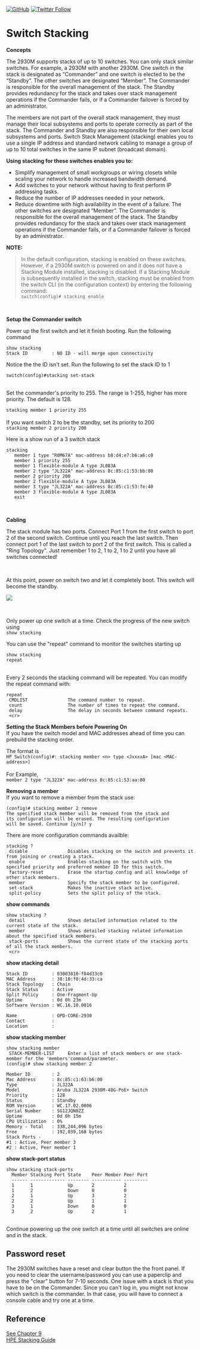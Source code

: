 <a href="https://mwhubbard.blogspot.com"><img alt="GitHub" src="https://img.shields.io/github/license/rikosintie/CookBook"></a>
<a href="https://twitter.com/rikosintie"><img alt="Twitter Follow" src="https://img.shields.io/twitter/follow/rikosintie?style=social"></a>

# Switch Stacking #

**Concepts**

The 2930M supports stacks of up to 10 switches. You can only stack similar switches. For example, a 2930M with another 2930M.
One switch in the stack is designated as “Commander” and one switch is elected to be the “Standby”. The other switches are 
designated “Member”. The Commander is responsible for the overall management of the stack. The Standby provides redundancy 
for the stack and takes over stack management operations if the Commander fails, or if a Commander failover is forced by an administrator.

The members are not part of the overall stack management, they must manage their local subsystems and ports to operate correctly 
as part of the stack. The Commander and Standby are also responsible for their own local subsystems and ports. Switch Stack Management (stacking)
enables you to use a single IP address and standard network cabling to manage a group of up to 10 total switches in the same IP subnet (broadcast domain). 

**Using stacking for these switches enables you to:**
* Simplify management of small workgroups or wiring closets while scaling your network to handle increased bandwidth demand.
* Add switches to your network without having to first perform IP addressing tasks.
* Reduce the number of IP addresses needed in your network.
* Reduce downtime with high availability in the event of a failure.  The other switches are designated “Member”. The Commander is responsible for the overall management of the stack. The Standby provides redundancy for the stack and takes over stack management operations if the Commander fails, or if a Commander failover is forced by an administrator.

**NOTE:**
> In the default configuration, stacking is enabled on these switches. However, if a 2930M switch is powered on and it does not have a Stacking Module installed, 
>stacking is disabled. If a Stacking Module is subsequently installed in the switch, stacking must be enabled from the switch CLI (in the configuration context) 
> by entering the following command:</br>
`
switch(config)# stacking enable
`
<p>&nbsp;</p>

**Setup the Commander switch**

Power up the first switch and let it finish booting. Run the following command


```
show stacking
Stack ID         : NO ID - will merge upon connectivity  
```


Notice the the ID isn't set. Run the following to set the stack ID to 1

`switch(config)#stacking set-stack
`

</br>
Set the commander's priority to 255. The range is 1-255, higher has more priority. The default is 128. </br>

`stacking member 1 priority 255
`
</br>
</br>
If you want switch 2 to be the standby, set its priority to 200 </br>
`stacking member 2 priority 200
`
</br>

Here is a show run of a 3 switch stack </br>
```
stacking
   member 1 type "R0M67A" mac-address b8:d4:e7:b6:a6:c0
   member 1 priority 255
   member 1 flexible-module A type JL083A
   member 2 type "JL322A" mac-address 8c:85:c1:53:bb:80
   member 2 priority 200
   member 2 flexible-module A type JL083A
   member 3 type "JL322A" mac-address 8c:85:c1:53:fe:40
   member 3 flexible-module A type JL083A
   exit
```
</br>

**Cabling** 

The stack module has two ports. Connect Port 1 from the first switch to port 2 of the second switch. 
Continue until you reach the last switch. Then connect port 1 of the last switch to port 2 of the first switch. This is called a "Ring Topology". 
Just remember 1 to 2, 1 to 2, 1 to 2 until you have all switches connected! 
<p>&nbsp;</p>
At this point, power on switch two and let it completely boot. This switch will become the standby.


![](/Aruba/images/2930M-Stack-Topo.png)
<p>&nbsp;</p>

Only power up one switch at a time. Check the progress of the new switch using </br>
`show stacking
`

You can use the "repeat" command to monitor the switches starting up</br>
```
show stacking
repeat
```
</br>Every 2 seconds the stacking command will be repeated. You can modify the repeat command with:
```
repeat 
 CMDLIST               The command number to repeat.
 count                 The number of times to repeat the command.
 delay                 The delay in seconds between command repeats.
 <cr>
```

**Setting the Stack Members before Powering On**</br>
If you have the switch model and  MAC addresses ahead of time you can prebuild the stacking order. 

The format is </br>
`
HP Switch(config)#: stacking member <n> type <JxxxxA> [mac <MAC-address>]
`
</br>
</br>
For Example,
</br>
`
member 2 type "JL322A" mac-address 8c:85:c1:53:aa:80
`
</br>

**Removing a member**</br>
If you want to remove a member from the stack use:
```
(config)# stacking member 2 remove
The specified stack member will be removed from the stack and 
its configuration will be erased. The resulting configuration 
will be saved. Continue [y/n]? y
```

There are more configuration commands availble: </br>
```
stacking ?
 disable               Disables stacking on the switch and prevents it from joining or creating a stack.
 enable                Enables stacking on the switch with the specified priority and preferred member ID for this switch.
 factory-reset         Erase the startup config and all knowledge of other stack members.
 member                Specify the stack member to be configured.
 set-stack             Makes the inactive stack active.
 split-policy          Sets the split policy of the stack.
```

**show commands**</br>
```
show stacking ?
 detail                Shows detailed information related to the current state of the stack.
 member                Shows detailed stacking related information about the specified stack members.
 stack-ports           Shows the current state of the stacking ports of all the stack members.
 <cr>
```
**show stacking detail**</br> 
```
Stack ID         : 03003810-f04d33c0                                                     
MAC Address      : 38:10:f0:4d:33:ca
Stack Topology   : Chain                                   
Stack Status     : Active                                  
Split Policy     : One-Fragment-Up 
Uptime           : 0d 0h 23m   
Software Version : WC.16.10.0016

Name             : OPD-CORE-2930
Contact          : 
Location         : 
```
**show stacking member**</br>
```
show stacking member 
 STACK-MEMBER-LIST     Enter a list of stack members or one stack-member for the 'members'command/parameter.
(config)# show stacking member 2

Member ID        : 2 
Mac Address      : 8c:85:c1:63:b6:00
Type             : JL322A
Model            : Aruba JL322A 2930M-48G-PoE+ Switch                          
Priority         : 128
Status           : Standby        
ROM Version      : WC.17.02.0006                                     
Serial Number    : SG12JQN0ZZ                                                   
Uptime           : 0d 0h 15m   
CPU Utilization  : 0%  
Memory - Total   : 338,244,096 bytes 
Free             : 192,039,168 bytes 
Stack Ports - 
#1 : Active, Peer member 3              
#2 : Active, Peer member 1
```
**show stack-port status**</br>
```
show stacking stack-ports 
  Member Stacking Port State    Peer Member Peer Port
  ------ ------------- -------- ----------- ---------
  1      1             Up       2           2        
  1      2             Down     0           0        
  2      1             Up       3           2        
  2      2             Up       1           1        
  3      1             Down     0           0        
  3      2             Up       2           1       
  ```
</br>
Continue powering up the one switch at a time until all switches are online and in the stack.</br>

## Password reset ##
The 2930M switches have a reset and clear button the the front panel. If you need to clear the username/password you can use a paperclip and press the "clear" button for 7-10 seconds. One issue with a stack is that you have to be on the Commander. Since you can't log in, you might not know which switch is the commander. In that case, you will have to connect a console cable and try one at a time.


## Reference ##
[See Chapter 9](https://support.hpe.com/hpesc/public/docDisplay?docLocale=en_US&docId=emr_na-a00050240en_us)</br>
[HPE Stacking Guide](https://techhub.hpe.com/eginfolib/networking/docs/switches/WB/15-18/5998-8156_wb_2926_atmg/content/ch06s02.html)
